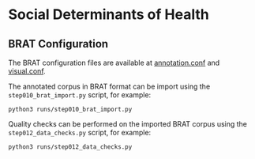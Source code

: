 # Social Determinants of Health


## BRAT Configuration
The BRAT configuration files are available at [annotation.conf](resources/annotation.conf) and [visual.conf](resources/visual.conf).


The annotated corpus in BRAT format can be import using the `step010_brat_import.py` script, for example: 
```
python3 runs/step010_brat_import.py
```

Quality checks can be performed on the imported BRAT corpus using the `step012_data_checks.py` script, for example:
```
python3 runs/step012_data_checks.py
```








